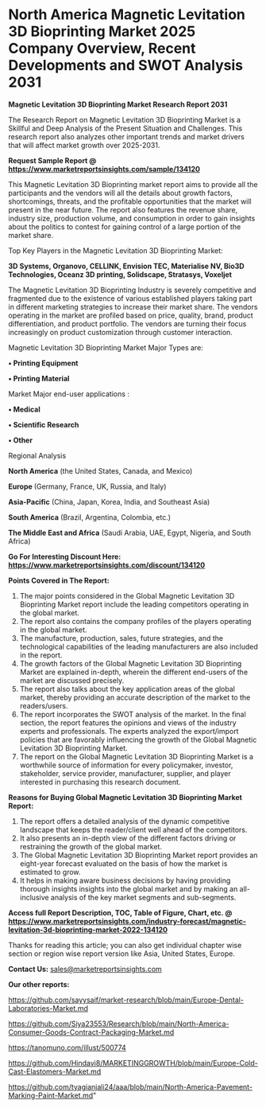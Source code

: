 # North America Magnetic Levitation 3D Bioprinting Market 2025 Company Overview, Recent Developments and SWOT Analysis 2031

<strong>Magnetic Levitation 3D Bioprinting Market Research Report 2031</strong>

The Research Report on Magnetic Levitation 3D Bioprinting Market is a Skillful and Deep Analysis of the Present Situation and Challenges. This research report also analyzes other important trends and market drivers that will affect market growth over 2025-2031.

<strong>Request Sample Report @ <a href=https://www.marketreportsinsights.com/sample/134120>https://www.marketreportsinsights.com/sample/134120</a></strong>

This Magnetic Levitation 3D Bioprinting market report aims to provide all the participants and the vendors will all the details about growth factors, shortcomings, threats, and the profitable opportunities that the market will present in the near future. The report also features the revenue share, industry size, production volume, and consumption in order to gain insights about the politics to contest for gaining control of a large portion of the market share.

Top Key Players in the Magnetic Levitation 3D Bioprinting Market:

<strong>3D Systems, Organovo, CELLINK, Envision TEC, Materialise NV, Bio3D Technologies, Oceanz 3D printing, Solidscape, Stratasys, Voxeljet</strong>

The Magnetic Levitation 3D Bioprinting Industry is severely competitive and fragmented due to the existence of various established players taking part in different marketing strategies to increase their market share. The vendors operating in the market are profiled based on price, quality, brand, product differentiation, and product portfolio. The vendors are turning their focus increasingly on product customization through customer interaction.

Magnetic Levitation 3D Bioprinting Market Major Types are:

<strong>• Printing Equipment

• Printing Material</strong>

Market Major end-user applications :

<strong>• Medical

• Scientific Research

• Other</strong>

Regional Analysis

</u><strong><b>North America</b></strong> (the United States, Canada, and Mexico)

<strong><b>Europe </b></strong>(Germany, France, UK, Russia, and Italy)

<strong><b>Asia-Pacific</b></strong> (China, Japan, Korea, India, and Southeast Asia)

<strong><b>South America</b></strong> (Brazil, Argentina, Colombia, etc.)

<strong><b>The Middle East and Africa</b></strong> (Saudi Arabia, UAE, Egypt, Nigeria, and South Africa)

<strong>Go For Interesting Discount Here: <a href=https://www.marketreportsinsights.com/discount/134120>https://www.marketreportsinsights.com/discount/134120</a></strong>

<strong>Points Covered in The Report:</strong>
<ol>
  <li>The major points considered in the Global Magnetic Levitation 3D Bioprinting Market report include the leading competitors operating in the global market.</li>
  <li>The report also contains the company profiles of the players operating in the global market.</li>
  <li>The manufacture, production, sales, future strategies, and the technological capabilities of the leading manufacturers are also included in the report.</li>
  <li>The growth factors of the Global Magnetic Levitation 3D Bioprinting Market are explained in-depth, wherein the different end-users of the market are discussed precisely.</li>
  <li>The report also talks about the key application areas of the global market, thereby providing an accurate description of the market to the readers/users.</li>
  <li>The report incorporates the SWOT analysis of the market. In the final section, the report features the opinions and views of the industry experts and professionals. The experts analyzed the export/import policies that are favorably influencing the growth of the Global Magnetic Levitation 3D Bioprinting Market.</li>
  <li>The report on the Global Magnetic Levitation 3D Bioprinting Market is a worthwhile source of information for every policymaker, investor, stakeholder, service provider, manufacturer, supplier, and player interested in purchasing this research document.</li>
</ol>
<strong>Reasons for Buying Global Magnetic Levitation 3D Bioprinting Market Report:</strong>

<ol>
  <li>The report offers a detailed analysis of the dynamic competitive landscape that keeps the reader/client well ahead of the competitors.</li>
  <li>It also presents an in-depth view of the different factors driving or restraining the growth of the global market.</li>
  <li>The Global Magnetic Levitation 3D Bioprinting Market report provides an eight-year forecast evaluated on the basis of how the market is estimated to grow.</li>
  <li>It helps in making aware business decisions by having providing thorough insights insights into the global market and by making an all-inclusive analysis of the key market segments and sub-segments.</li>
</ol>
<strong>Access full Report Description, TOC, Table of Figure, Chart, etc. @ <a href=https://www.marketreportsinsights.com/industry-forecast/magnetic-levitation-3d-bioprinting-market-2022-134120>https://www.marketreportsinsights.com/industry-forecast/magnetic-levitation-3d-bioprinting-market-2022-134120</a></strong>


Thanks for reading this article; you can also get individual chapter wise section or region wise report version like Asia, United States, Europe.

<strong>Contact Us:</strong>
sales@marketreportsinsights.com

<strong>Our other reports:</strong>

<a href=https://github.com/sayysaif/market-research/blob/main/Europe-Dental-Laboratories-Market.md>https://github.com/sayysaif/market-research/blob/main/Europe-Dental-Laboratories-Market.md</a>

<a href=https://github.com/Siya23553/Research/blob/main/North-America-Consumer-Goods-Contract-Packaging-Market.md>https://github.com/Siya23553/Research/blob/main/North-America-Consumer-Goods-Contract-Packaging-Market.md</a>

<a href=https://tanomuno.com/illust/500774>https://tanomuno.com/illust/500774</a>

<a href=https://github.com/Hindavi8/MARKETINGGROWTH/blob/main/Europe-Cold-Cast-Elastomers-Market.md>https://github.com/Hindavi8/MARKETINGGROWTH/blob/main/Europe-Cold-Cast-Elastomers-Market.md</a>

<a href=https://github.com/tyagianjali24/aaa/blob/main/North-America-Pavement-Marking-Paint-Market.md>https://github.com/tyagianjali24/aaa/blob/main/North-America-Pavement-Marking-Paint-Market.md</a>"
